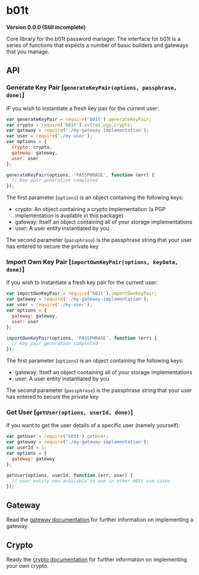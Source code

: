 # b01t

**Version 0.0.0 (Still incomplete)**

Core library for the b01t password manager. The interface for b01t is a series of functions that expects a number of basic
builders and gateways that you manage.

## API

### Generate Key Pair [`generateKeyPair(options, passphrase, done)`]

IF you wish to instantiate a fresh key pair for the current user:

```javascript
var generateKeyPair = require('b01t').generateKeyPair;
var crypto = require('b01t').extras.pgp.crypto;
var gateway = require('./my-gateway-implementation');
var user = require('./my-user');
var options = {
  crypto: crypto,
  gateway: gateway,
  user: user
};

generateKeyPair(options, 'PASSPHRASE', function (err) {
  // Key pair generation completed
});
```

The first parameter (`options`) is an object containing the following keys:

* crypto: An object containing a crypto implementation (a PGP implementation is available in this package)
* gateway: Itself an object containing all of your storage implementations
* user: A user entity instantiated by you

The second parameter (`passphrase`) is the passphrase string that your user has entered to secure the private key

### Import Own Key Pair [`importOwnKeyPair(options, keyData, done)`]

If you wish to instantiate a fresh key pair for the current user:

```javascript
var importOwnKeyPair = require('b01t').importOwnKeyPair;
var gateway = require('./my-gateway-implementation');
var user = require('./my-user');
var options = {
  gateway: gateway,
  user: user
};

importOwnKeyPair(options, 'PASSPHRASE', function (err) {
  // Key pair generation completed
});
```

The first parameter (`options`) is an object containing the following keys:

* gateway: Itself an object containing all of your storage implementations
* user: A user entity instantiated by you

The second parameter (`passphrase`) is the passphrase string that your user has entered to secure the private key

### Get User [`getUser(options, userId, done)`]

If you want to get the user details of a specific user (namely yourself):

```javascript
var getUser = require('b01t').getUser;
var gateway = require('./my-gateway-implementation');
var userId = 1;
var options = {
  gateway: gateway
};

getUser(options, userId, function (err, user) {
  // user entity now available to use in other b01t use cases
});
```

## Gateway

Read the [gateway documentation](./docs/gateway.md) for further information on implementing a gateway.

## Crypto

Ready the [crypto documentation](./docs/crypto.md) for further information on implementing your own crypto.
